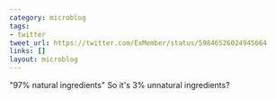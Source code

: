 ```yaml
---
category: microblog
tags:
- twitter
tweet_url: https://twitter.com/ExMember/status/59846526024945664
links: []
layout: microblog
---
```

"97% natural ingredients" So it's 3% unnatural ingredients?
